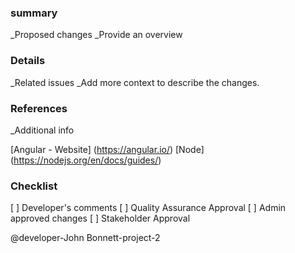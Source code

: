 ### summary

 _Proposed changes
 _Provide an overview

### Details

_Related issues
_Add more context to describe the changes.

### References

 _Additional info

[Angular - Website] (<https://angular.io/>)
[Node] (<https://nodejs.org/en/docs/guides/>)

### Checklist

[ ] Developer's comments
[ ] Quality Assurance  Approval
[ ] Admin approved changes
[ ] Stakeholder Approval

@developer-John Bonnett-project-2

